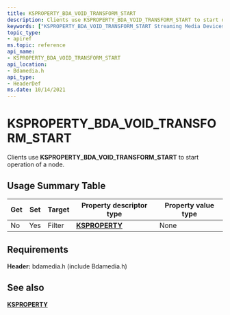 ```yaml
---
title: KSPROPERTY_BDA_VOID_TRANSFORM_START
description: Clients use KSPROPERTY_BDA_VOID_TRANSFORM_START to start operation of a node.
keywords: ["KSPROPERTY_BDA_VOID_TRANSFORM_START Streaming Media Devices"]
topic_type:
- apiref
ms.topic: reference
api_name:
- KSPROPERTY_BDA_VOID_TRANSFORM_START
api_location:
- Bdamedia.h
api_type:
- HeaderDef
ms.date: 10/14/2021
---
```


# KSPROPERTY_BDA_VOID_TRANSFORM_START

Clients use **KSPROPERTY_BDA_VOID_TRANSFORM_START** to start operation of a node.

## Usage Summary Table

| Get | Set | Target | Property descriptor type | Property value type |
|--|--|--|--|--|
| No | Yes | Filter | [**KSPROPERTY**](ksproperty-structure.md) | None |

## Requirements

**Header:** bdamedia.h (include Bdamedia.h)

## See also

[**KSPROPERTY**](ksproperty-structure.md)

